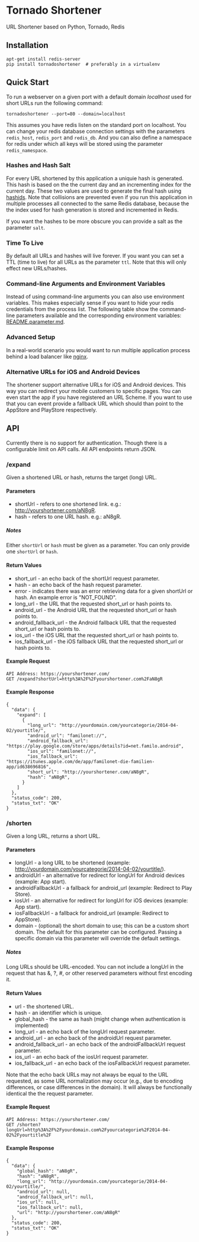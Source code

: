 Tornado Shortener
=================

URL Shortener based on Python, Tornado, Redis



Installation
------------
```
apt-get install redis-server
pip install tornadoshortener  # preferably in a virtualenv
```


Quick Start
-----------
To run a webserver on a given port with a default domain *localhost* used for
short URLs run the following command:
```
tornadoshortener --port=80 --domain=localhost
```
This assumes you have redis listen on the standard port on localhost.
You can change your redis database connection settings with the parameters
`redis_host`, `redis_port` and `redis_db`. And you can also define a namespace
for redis under which all keys will be stored using the parameter `redis_namespace`.

### Hashes and Hash Salt
For every URL shortened by this application a uniquie hash is generated. This hash
is  based on the the current day and an incrementing index for the current day.
These two values are used to generate the final hash using [hashids](http://www.hashids.org/).
Note that collisions are prevented even if you run this application in multiple processes
all connected to the same Redis database, because the the index used for hash generation is
stored and incremented in Redis.

If you want the hashes to be more obscure you can provide a salt as the parameter `salt`.

### Time To Live
By default all URLs and hashes will live forever. If you want you can set a TTL
(time to live) for all URLs as the parameter `ttl`. Note that this will only
effect new URLs/hashes.

### Command-line Arguments and Environment Variables
Instead of using command-line arguments you can also use environment variables.
This makes especially sense if you want to hide your redis credentials from
the process list. The following table show the command-line parameters available
and the corresponding environment variables: [README.parameter.md](README.parameter.md).


### Advanced Setup
In a real-world scenario you would want to run multiple application process behind a load
balancer like [nginx](http://nginx.org/).


### Alternative URLs for iOS and Android Devices
The shortener support alternative URLs for iOS and Android devices. This way you can redirect
your mobile customers to specific pages. You can even start the app if you have registered an
URL Scheme. If you want to use that you can event provide a fallback URL which should than point
to the AppStore and PlayStore respectively.


API
---
Currently there is no support for authentication. Though there is a configurable
limit on API calls. All API endpoints return JSON.


### /expand
Given a shortened URL or hash, returns the target (long) URL.

#### Parameters
 - shortUrl - refers to one shortened link. e.g.: http://yourshortener.com/aN8gR.
 - hash - refers to one URL hash. e.g.: aN8gR.

##### Notes
Either `shortUrl` or `hash` must be given as a parameter.
You can only provide one  `shortUrl` or `hash`.


#### Return Values
- short_url - an echo back of the shortUrl request parameter.
- hash - an echo back of the hash request parameter.
- error - indicates there was an error retrieving data for a given shortUrl or hash. An example error is "NOT_FOUND".
- long_url - the URL that the requested short_url or hash points to.
- android_url - the Android URL that the requested short_url or hash points to.
- android_fallback_url - the Android fallback URL that the requested short_url or hash points to.
- ios_url - the iOS URL that the requested short_url or hash points to.
- ios_fallback_url - the iOS fallback URL that the requested short_url or hash points to.

#### Example Request
```
API Address: https://yourshortener.com/
GET /expand?shortUrl=http%3A%2F%2Fyourshortener.com%2FaN8gR
```

#### Example Response
```
{
  "data": {
    "expand": [
      {
        "long_url": "http://yourdomain.com/yourcategorie/2014-04-02/yourtitle/",
        "android_url": "familonet://",
        "android_fallback_url": "https://play.google.com/store/apps/details?id=net.familo.android",
        "ios_url": "familonet://",
        "ios_fallback_url": "https://itunes.apple.com/de/app/familonet-die-familien-app/id638696816",
        "short_url": "http://yourshortener.com/aN8gR",
        "hash": "aN8gR",
      }
    ]
  },
  "status_code": 200,
  "status_txt": "OK"
}
```


### /shorten
Given a long URL, returns a short URL.

#### Parameters
 - longUrl - a long URL to be shortened (example: http://yourdomain.com/yourcategorie/2014-04-02/yourtitle/).
 - androidUrl - an alternative for redirect for longUrl for Android devices (example: App start).
 - androidFallbackUrl - a fallback for android_url (example: Redirect to Play Store).
 - iosUrl - an alternative for redirect for longUrl for iOS devices (example: App start).
 - iosFallbackUrl - a fallback for android_url (example: Redirect to AppStore).
 - domain - (optional) the short domain to use; this can be a custom short domain. The default for this parameter
   can be configured. Passing a specific domain via this parameter will override the default settings.

##### Notes
Long URLs should be URL-encoded. You can not include a longUrl in the request that has &, ?, #, or other reserved
parameters without first encoding it.


#### Return Values
- url - the shortened URL.
- hash - an identifier which is unique.
- global_hash - the same as hash (might change when authentication is implemented)
- long_url - an echo back of the longUrl request parameter.
- android_url - an echo back of the androidUrl request parameter.
- android_fallback_url - an echo back of the androidFallbackUrl request parameter.
- ios_url - an echo back of the iosUrl request parameter.
- ios_fallback_url - an echo back of the iosFallbackUrl request parameter.

Note that the echo back URLs  may not always be equal to the URL requested, as some
URL normalization may occur (e.g., due to encoding differences, or case differences in the domain).
It will always be functionally identical the the request parameter.

#### Example Request
```
API Address: https://yourshortener.com/
GET /shorten?longUrl=http%3A%2F%2Fyourdomain.com%2Fyourcategorie%2F2014-04-02%2Fyourtitle%2F
```

#### Example Response
```
{
  "data": {
    "global_hash": "aN8gR",
    "hash": "aN8gR",
    "long_url": "http://yourdomain.com/yourcategorie/2014-04-02/yourtitle/",
    "android_url": null,
    "android_fallback_url": null,
    "ios_url": null,
    "ios_fallback_url": null,
    "url": "http://yourshortener.com/aN8gR"
  },
  "status_code": 200,
  "status_txt": "OK"
}
```
